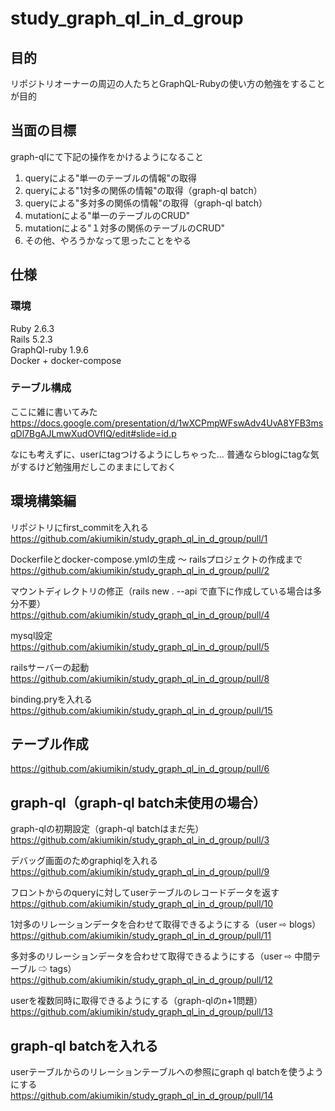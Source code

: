 # study_graph_ql_in_d_group

## 目的
リポジトリオーナーの周辺の人たちとGraphQL-Rubyの使い方の勉強をすることが目的  

## 当面の目標
graph-qlにて下記の操作をかけるようになること  
1. queryによる"単一のテーブルの情報"の取得
1. queryによる"1対多の関係の情報"の取得（graph-ql batch）
1. queryによる"多対多の関係の情報"の取得（graph-ql batch）
1. mutationによる"単一のテーブルのCRUD"
1. mutationによる"１対多の関係のテーブルのCRUD"
1. その他、やろうかなって思ったことをやる

## 仕様

### 環境
Ruby 2.6.3  
Rails 5.2.3  
GraphQl-ruby 1.9.6  
Docker + docker-compose  

### テーブル構成
ここに雑に書いてみた
https://docs.google.com/presentation/d/1wXCPmpWFswAdv4UvA8YFB3msqDl7BgAJLmwXudOVfIQ/edit#slide=id.p

なにも考えずに、userにtagつけるようにしちゃった...
普通ならblogにtagな気がするけど勉強用だしこのままにしておく

## 環境構築編

リポジトリにfirst_commitを入れる  
https://github.com/akiumikin/study_graph_ql_in_d_group/pull/1  
  
Dockerfileとdocker-compose.ymlの生成 〜 railsプロジェクトの作成まで  
https://github.com/akiumikin/study_graph_ql_in_d_group/pull/2  
  
マウントディレクトリの修正（rails new . --api で直下に作成している場合は多分不要）  
https://github.com/akiumikin/study_graph_ql_in_d_group/pull/4  
  
mysql設定  
https://github.com/akiumikin/study_graph_ql_in_d_group/pull/5  
  
railsサーバーの起動  
https://github.com/akiumikin/study_graph_ql_in_d_group/pull/8  

binding.pryを入れる  
https://github.com/akiumikin/study_graph_ql_in_d_group/pull/15  
  
## テーブル作成
https://github.com/akiumikin/study_graph_ql_in_d_group/pull/6

## graph-ql（graph-ql batch未使用の場合）
graph-qlの初期設定（graph-ql batchはまだ先）  
https://github.com/akiumikin/study_graph_ql_in_d_group/pull/3  
  
デバッグ画面のためgraphiqlを入れる  
https://github.com/akiumikin/study_graph_ql_in_d_group/pull/9  

フロントからのqueryに対してuserテーブルのレコードデータを返す
https://github.com/akiumikin/study_graph_ql_in_d_group/pull/10  
  
1対多のリレーションデータを合わせて取得できるようにする（user ⇨ blogs）  
https://github.com/akiumikin/study_graph_ql_in_d_group/pull/11  

多対多のリレーションデータを合わせて取得できるようにする（user ⇨ 中間テーブル ⇨ tags）  
https://github.com/akiumikin/study_graph_ql_in_d_group/pull/12  

userを複数同時に取得できるようにする（graph-qlのn+1問題）  
https://github.com/akiumikin/study_graph_ql_in_d_group/pull/13 

## graph-ql batchを入れる
userテーブルからのリレーションテーブルへの参照にgraph ql batchを使うようにする  
https://github.com/akiumikin/study_graph_ql_in_d_group/pull/14  
